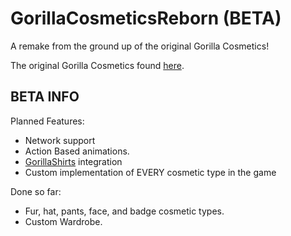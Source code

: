 # GorillaCosmeticsReborn (BETA)
A remake from the ground up of the original Gorilla Cosmetics!

The original Gorilla Cosmetics found [here](https://github.com/legoandmars/GorillaCosmetics).

## BETA INFO
Planned Features:
- Network support
- Action Based animations.
- [GorillaShirts](https://www.github.com/developer9998/GorillaShirts) integration
- Custom implementation of EVERY cosmetic type in the game

Done so far:
- Fur, hat, pants, face, and badge cosmetic types.
- Custom Wardrobe.
